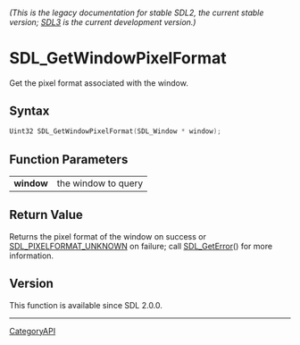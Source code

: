###### (This is the legacy documentation for stable SDL2, the current stable version; [SDL3](https://wiki.libsdl.org/SDL3/) is the current development version.)
# SDL_GetWindowPixelFormat

Get the pixel format associated with the window.

## Syntax

```c
Uint32 SDL_GetWindowPixelFormat(SDL_Window * window);

```

## Function Parameters

|                |                     |
| -------------- | ------------------- |
| **window**     | the window to query |

## Return Value

Returns the pixel format of the window on success or
[SDL_PIXELFORMAT_UNKNOWN](SDL_PIXELFORMAT_UNKNOWN.md) on failure; call
[SDL_GetError](SDL_GetError.md)() for more information.

## Version

This function is available since SDL 2.0.0.

----
[CategoryAPI](CategoryAPI.md)
